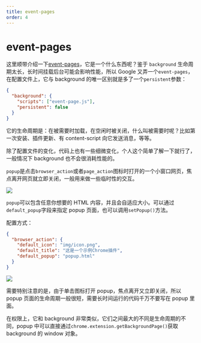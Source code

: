```yaml
---
title: event-pages
order: 4
---
```


# event-pages

这里顺带介绍一下[event-pages](https://developer.chrome.com/extensions/event_pages)，它是一个什么东西呢？鉴于 `background` 生命周期太长，长时间挂载后台可能会影响性能，所以 Google 又弄一个`event-pages`，在配置文件上，它与 background 的唯一区别就是多了一个`persistent`参数：

```json
{
  "background": {
    "scripts": ["event-page.js"],
    "persistent": false
  }
}
```

它的生命周期是：在被需要时加载，在空闲时被关闭，什么叫被需要时呢？比如第一次安装、插件更新、有 content-script 向它发送消息，等等。

除了配置文件的变化，代码上也有一些细微变化，个人这个简单了解一下就行了，一般情况下 background 也不会很消耗性能的。

`popup`是点击`browser_action`或者`page_action`图标时打开的一个小窗口网页，焦点离开网页就立即关闭，一般用来做一些临时性的交互。

![](http://res.haoji.me/blog/images/transparent.gif)

`popup`可以包含任意你想要的 HTML 内容，并且会自适应大小。可以通过`default_popup`字段来指定 popup 页面，也可以调用`setPopup()`方法。

配置方式：

```json
{
  "browser_action": {
    "default_icon": "img/icon.png",
    "default_title": "这是一个示例Chrome插件",
    "default_popup": "popup.html"
  }
}
```

![](http://res.haoji.me/blog/images/transparent.gif)

需要特别注意的是，由于单击图标打开 popup，焦点离开又立即关闭，所以 popup 页面的生命周期一般很短，需要长时间运行的代码千万不要写在 popup 里面。

在权限上，它和 background 非常类似，它们之间最大的不同是生命周期的不同，popup 中可以直接通过`chrome.extension.getBackgroundPage()`获取 background 的 window 对象。
